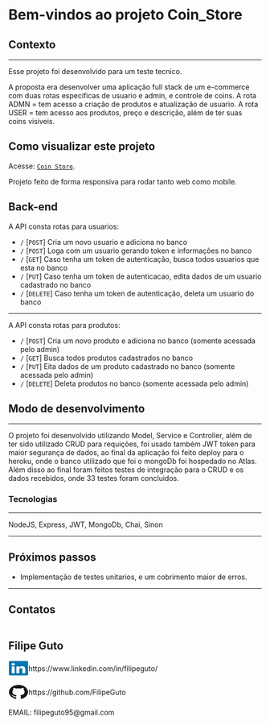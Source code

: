 # Bem-vindos ao projeto Coin_Store

## Contexto

---

Esse projeto foi desenvolvido para um teste tecnico.

A proposta era desenvolver uma aplicação full stack de um e-commerce com duas rotas especificas de usuario e admin, e controle de coins.
A rota ADMN = tem acesso a criação de produtos e atualização de usuario.
A rota USER = tem acesso aos produtos, preço e descrição, além de ter suas coins visiveis.

## Como visualizar este projeto

Acesse:  [`Coin Store`](https://deft-moxie-065dae.netlify.app/).

Projeto feito de forma responsiva para rodar tanto web como mobile.


## Back-end

A API consta rotas para usuarios: 
  * `/` [`POST`] Cria um novo usuario e adiciona no banco
  * `/` [`POST`] Loga com um usuario gerando token e informações no banco
  * `/` [`GET`] Caso tenha um token de autenticação, busca todos usuarios que esta no banco
  * `/` [`PUT`]  Caso tenha um token de autenticacao, edita dados de um usuario cadastrado no banco
  * `/` [`DELETE`] Caso tenha um token de autenticação, deleta um usuario do banco

---

A API consta rotas para produtos:
  * `/` [`POST`] Cria um novo produto e adiciona no banco (somente acessada pelo admin)
  * `/` [`GET`] Busca todos produtos cadastrados no banco
  * `/` [`PUT`]  Eita dados de um produto cadastrado no banco (somente acessada pelo admin)
  * `/` [`DELETE`] Deleta produtos no banco (somente acessada pelo admin)


## Modo de desenvolvimento

---

O projeto foi desenvolvido utilizando Model, Service e Controller, além de ter sido utilizado CRUD para requições, foi usado também
JWT token para maior segurança de dados, ao final da aplicação foi feito deploy para o heroku, onde o banco utilizado que foi o mongoDb
foi hospedado no Atlas.
Além disso ao final foram feitos testes de integração para o CRUD e os dados recebidos, onde 33 testes foram concluidos.


### Tecnologias

---

NodeJS, Express, JWT, MongoDb, Chai, Sinon

---

## Próximos passos

* Implementação de testes unitarios, e um cobrimento maior de erros.

---

## Contatos

<div style="display: flex; align-items: center; justify-content: space-between;">
  <div>
    <h2>Filipe Guto</h2>
  <div style="display: flex; align-items: center;">
    <img align="center" alt="Linkedin" height="30" width="40" src="https://raw.githubusercontent.com/devicons/devicon/master/icons/linkedin/linkedin-original.svg">https://www.linkedin.com/in/filipeguto/
  </div>
  <br/>
  <div style="display: flex;align-items: center;">
    <img align="center" alt="CSS" height="30" width="40" src="https://raw.githubusercontent.com/devicons/devicon/master/icons/github/github-original.svg"> https://github.com/FilipeGuto
  </div>
  <br/>
   <div style="display: flex;align-items: center;">
    EMAIL: filipeguto95@gmail.com
  </div>
<br/>
